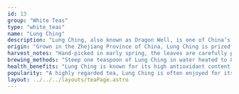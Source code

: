 ```yaml
---
id: 13
group: "White Teas"
type: "white_teas"
name: "Lung Ching"
description: "Lung Ching, also known as Dragon Well, is one of China’s most famous white teass, with a rich, nutty flavor and a delicate, refreshing finish."
origin: "Grown in the Zhejiang Province of China, Lung Ching is prized for its smooth texture and natural sweetness."
harvest_notes: "Hand-picked in early spring, the leaves are carefully pan-roasted to preserve their freshness and nutty flavor."
brewing_methods: "Steep one teaspoon of Lung Ching in water heated to 85°C (185°F) for 2-3 minutes for a crisp, flavorful cup."
health_benefits: "Lung Ching is known for its high antioxidant content and is said to support digestion and improve energy levels."
popularity: "A highly regarded tea, Lung Ching is often enjoyed for its balance of sweetness and roasted flavor."
layout: ../../../layouts/teaPage.astro
---
```

